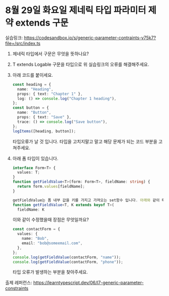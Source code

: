 # 8월 29일 화요일 제네릭 타입 파라미터 제약 extends 구문

실습링크: https://codesandbox.io/s/generic-parameter-contraints-v75k7?file=/src/index.ts

1. 제네릭 타입에서 <T extends ContrainingType> 구문은 무엇을 뜻하나요?

2. T extends Logable 구문을 타입으로 위 실습링크의 오류를 해결해주세요.

3. 아래 코드를 붙이세요.
    ```ts
    const heading = {
      name: "Heading",
      props: { text: "Chapter 1" },
      log: () => console.log("Chapter 1 heading"),
    };
    const button = {
      name: "Button",
      props: { text: "Save" },
      trace: () => console.log("Save button"),
    };
    logItems([heading, button]);
    ```

    타입오류가 날 것 입니다. 타입을 고치지말고 말고 해당 문제가 되는 코드 부분을  고쳐주세요.

4. 아래 폼 타입이 있습니다.

    ```ts
    interface Form<T> {
      values: T;
    }
    function getFieldValue<T>(form: Form<T>, fieldName: string) {
      return form.values[fieldName];
    }

    getFieldValue는 폼 내부 값을 키를 가지고 가져오는 set함수 입니다. 아래와 같이 타입을 확장해 완성해보세요. 
    function getFieldValue<T, K extends keyof T>(
      fieldName: K
    ```


    이와 같이 수정했을때 장점은 무엇일까요?

    ```ts
    const contactForm = {
      values: {
        name: "Bob",
        email: "bob@someemail.com",
      },
    };
    console.log(getFieldValue(contactForm, "name"));
    console.log(getFieldValue(contactForm, "phone"));
    ```

    타입 오류가 발생하는 부분을 찾아주세요.

출제 레퍼런스: https://learntypescript.dev/06/l7-generic-parameter-constraints